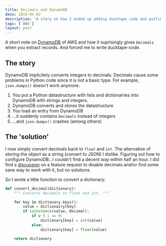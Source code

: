 ```yaml
---
title: Decimals and DynamoDB
date: 2019-05-02
description: "A story on how I ended up adding ducktape code and putting it in production. It still hurts."
tags: ['AWS']
layout: post
---
```


A short note on [DynamoDB](https://aws.amazon.com/dynamodb/) of AWS and how it suprisingly gives `Decimals` when you extract records. And forced me to write ducktape-code.

## The story
DynamoDB implicitely converts integers to decimals. Decimals cause some problems in Python code since it is not a basic type. For example, `json.dumps()` doesn't work anymore.

1. You put a Python datastructure with lists and dictionairies into DynamoDB with strings and integers.
2. DynamoDB converts and stores the datastructure
3. You load an entry from DynamoDB
4. ...it suddenly contains `Decimals` instead of integers
5. ...and `json.dumps()` crashes (among others)

## The 'solution'
I now simply convert decimals back to `float` and `int`. The alternative of storing the object as a string (convert to JSON) I dislike. Figuring out how to configure DynamoDB...I couldn't find a decent way within half an hour. I did find a [discussion](https://github.com/boto/boto3/issues/369) on a feature request to disable decimals and/or find some sane way to work with it, but no solutions.

So I wrote a little function to convert a dictionary:

```python
def convert_decimal(dictionary):
    """ Converts decimals to float and int. """

    for key in dictionary.keys():
        value = dictionairy[key]
        if isinstance(value, Decimal):
            if v % 1 == 0:
                dictionary[key] = int(value)
            else:
                dictionary[key] = float(value)

    return dictionary
```
